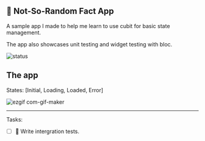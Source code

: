 ## 📮 Not-So-Random Fact App
A sample app I made to help me learn to use cubit for basic state management.

The app also showcases unit testing and widget testing with bloc.

![status](https://github.com/gerryau/cubit_state_test/actions/workflows/flutter-ci/badge.svg)

## The app
States: [Initial, Loading, Loaded, Error]

![ezgif com-gif-maker](https://user-images.githubusercontent.com/29995627/162943838-aac401ad-aca9-4f2b-b691-4db44c41b4d3.gif)

---
Tasks:
- [ ] 🚥 Write intergration tests.
